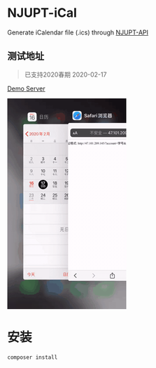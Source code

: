 # NJUPT-iCal

Generate iCalendar file (.ics) through [NJUPT-API](https://github.com/gaoliang/NJUPT-API)

## 测试地址
> 已支持2020春期
> 2020-02-17

[Demo Server](http://47.101.209.145)

![](demo.gif)

# 安装

```
composer install
```





